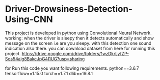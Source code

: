 # Driver-Drowsiness-Detection-Using-CNN
This project is developed in  python using Convolutional Neural Network.
working:
when the driver is sleepy then it detects automatically and show message on the screen i.e are you sleepy.
with this detection one sound indication also there.
you can download dataset from here for running this project.
https://drive.google.com/drive/folders/1wzDkrLyfZP-Sos54aig8BakcJpG4I1UG?usp=sharing

for Run this code you want following requirements.
python==3.6.7
tensorflow==1.15.0
torch==1.7.1
dlib==19.8.1
 
